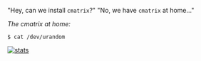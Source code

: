 "Hey, can we install `cmatrix`?"
"No, we have `cmatrix` at home..."

*The cmatrix at home:* 

``` shell
$ cat /dev/urandom
```

[![stats](https://github-readme-stats.vercel.app/api?username=chayward1&include_all_commits=true&show_icons=true&hide_title=true&hide_border=true)](https://github.com/chayward1)
